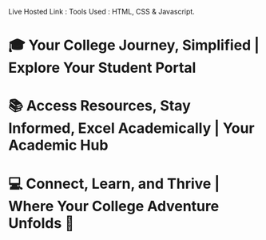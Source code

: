 Live Hosted Link :
Tools Used : HTML, CSS & Javascript.
# 🎓 Your College Journey, Simplified | Explore Your Student Portal
# 📚 Access Resources, Stay Informed, Excel Academically | Your Academic Hub
# 💻 Connect, Learn, and Thrive | Where Your College Adventure Unfolds 🌟
                     
                    

